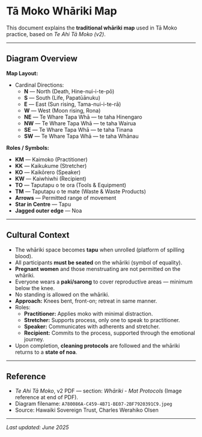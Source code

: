 # Tā Moko Whāriki Map

This document explains the **traditional whāriki map** used in Tā Moko practice, based on *Te Ahi Tā Moko (v2)*.

---

## Diagram Overview

**Map Layout:**
- Cardinal Directions:
  - **N** — North (Death, Hine-nui-i-te-pō)
  - **S** — South (Life, Papatūānuku)
  - **E** — East (Sun rising, Tama-nui-i-te-rā)
  - **W** — West (Moon rising, Rona)
  - **NE** — Te Whare Tapa Whā — te taha Hinengaro
  - **NW** — Te Whare Tapa Whā — te taha Wairua
  - **SE** — Te Whare Tapa Whā — te taha Tinana
  - **SW** — Te Whare Tapa Whā — te taha Whānau

**Roles / Symbols:**
- **KM** — Kaimoko (Practitioner)
- **KK** — Kaikukume (Stretcher)
- **KO** — Kaikōrero (Speaker)
- **KW** — Kaiwhiwhi (Recipient)
- **TO** — Taputapu o te ora (Tools & Equipment)
- **TM** — Taputapu o te mate (Waste & Waste Products)
- **Arrows** — Permitted range of movement
- **Star in Centre** — Tapu
- **Jagged outer edge** — Noa

---

## Cultural Context

- The whāriki space becomes **tapu** when unrolled (platform of spilling blood).
- All participants **must be seated** on the whāriki (symbol of equality).
- **Pregnant women** and those menstruating are not permitted on the whāriki.
- Everyone wears a **paki/sarong** to cover reproductive areas — minimum below the knee.
- No standing is allowed on the whāriki.
- **Approach:** Knees bent, front-on; retreat in same manner.
- Roles:
  - **Practitioner:** Applies moko with minimal distraction.
  - **Stretcher:** Supports process, only one to speak to practitioner.
  - **Speaker:** Communicates with adherents and stretcher.
  - **Recipient:** Commits to the process, supported through the emotional journey.
- Upon completion, **cleaning protocols** are followed and the whāriki returns to a **state of noa**.

---

## Reference

- *Te Ahi Tā Moko*, v2 PDF — section: *Whāriki - Mat Protocols* (Image reference at end of PDF).
- Diagram filename: `A780086A-C459-4B71-BE07-2BF7920391C9.jpeg`
- Source: Hawaiki Sovereign Trust, Charles Werahiko Olsen

---

_Last updated: June 2025_
